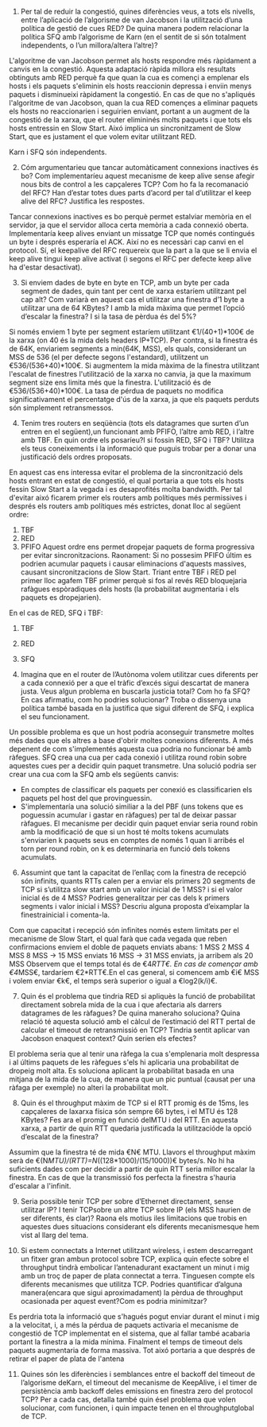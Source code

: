 1. Per tal de reduir la congestió, quines diferències veus, a tots els nivells, entre l’aplicació de l’algorisme de van Jacobson i la utilització d’una política de gestió de cues RED? De quina manera podem relacionar la política SFQ amb l’algorisme de Karn (en el sentit de si són totalment independents, o l’un millora/altera l’altre)?

L'algoritme de van Jacobson permet als hosts respondre més ràpidament a canvis en la congestió. Aquesta adaptació ràpida millora els resultats obtinguts amb RED perquè fa que quan la cua es començi a emplenar els hosts i els paquets s'eliminin els hosts reaccionin depressa i enviin menys paquets i disminueixi ràpidament la congestió.
En cas de que no s'apliqués l'algoritme de van Jacobson, quan la cua RED començes a eliminar paquets els hosts no reaccionarien i seguirien enviant, portant a un augment de la congestió de la xarxa, que el router elimininés molts paquets i que tots els hosts entressin en Slow Start. Aixó implica un sincronitzament de Slow Start, que es justament el que volem evitar utilitzant RED.

Karn i SFQ són independents.

2. Cóm argumentarieu que tancar automàticament connexions inactives és bo? Com implementaríeu aquest mecanisme de keep alive sense afegir nous bits de control a les capçaleres TCP? Com ho fa la recomanació del RFC? Han d’estar totes dues parts d’acord per tal d’utilitzar el keep alive del RFC? Justifica les respostes.

Tancar connexions inactives es bo perquè permet estalviar memòria en el servidor, ja que el servidor alloca certa memòria a cada connexió oberta.
Implementaría keep alives enviant un missatge TCP que només contingués un byte i després esperaría el ACK. Així no es necessàri cap canvi en el protocol.
Sí, el keepalive del RFC requereix que la part a la que se li envia el keep alive tingui keep alive activat (i segons el RFC per defecte keep alive ha d'estar desactivat).


3. Si enviem dades de byte en byte en TCP, amb un byte per cada segment de dades, quin tant per cent de xarxa estaríem utilitzant pel cap alt? Com variarà en aquest cas el utilitzar una finestra d’1 byte a utilitzar una de 64 KBytes? I amb la mida màxima que permet l’opció d’escalar la finestra? I si la tasa de pèrdua és del 5%?

Si només enviem 1 byte per segment estaríem utilitzant €1/(40+1)*100€ de la xarxa (on 40 és la mida dels headers IP+TCP). Per contra, si la finestra és de 64K, enviariem segments a min(64K, MSS), els quals, considerant un MSS de 536 (el per defecte segons l'estandard), utilitzent un €536/(536+40)*100€.
Si augmentem la mida màxima de la finestra utilitzant l'escalat de finestres l'utilització de la xarxa no canvia, ja que la maximum segment size ens limita més que la finestra. L'utilització és de €536/(536+40)*100€.
La tasa de pérdua de paquets no modifica significativament el percentatge d'ús de la xarxa, ja que els paquets perduts són simplement retransmessos.

4. Tenim tres routers en seqüència (tots els datagrames que surten d’un entren en el següent),un funcionant amb PFIFO, l’altre amb RED, i l’altre amb TBF. En quin ordre els posaríeu?I si fossin RED, SFQ i TBF? Utilitza els teus coneixements i la informació que puguis trobar per a donar una justificació dels ordres proposats.

En aquest cas ens interessa evitar el problema de la sincronització dels hosts entrant en estat de congestió, el qual portaria a que tots els hosts fessin Slow Start a la vegada i es desaprofités molta bandwidth. Per tal d'evitar aixó ficarem primer els routers amb polítiques més permissives i després els routers amb polítiques més estrictes, donat lloc al següent ordre:
1. TBF
2. RED
3. PFIFO
Aquest ordre ens permet dropejar paquets de forma progressiva per evitar sincronitzacions.
Raonament: Si no possesim PFIFO últim es podrien acumular paquets i causar eliminacions d'aquests massives, causant sincronitzacions de Slow Start. 
Triant entre TBF i RED pel primer lloc agafem TBF primer perquè si fos al revés RED bloquejaria rafàgues espòradiques dels hosts (la probabilitat augmentaria i els paquets es dropejarien).

En el cas de RED, SFQ i TBF:
1. TBF
2. RED
3. SFQ

5. Imagina que en el router de l’Autònoma volem utilitzar cues diferents per a cada connexió per a que el tràfic d’excés sigui descartat de manera justa. Veus algun problema en buscarla justicia total? Com ho fa SFQ? En cas afirmatiu, com ho podries solucionar? Troba o dissenya una política també basada en la justífica que sigui diferent de SFQ, i explica el seu funcionament.

Un possible problema es que un host podria aconseguir transmetre moltes més dades que els altres a base d'obrir moltes conexions diferents. A més depenent de com s'implementés aquesta cua podria no funcionar bé amb ràfegues.
SFQ crea una cua per cada conexió i utilitza round robin sobre aquestes cues per a decidir quin paquet transmetre.
Una solució podria ser crear una cua com la SFQ amb els següents canvis:
- En comptes de classificar els paquets per conexió es classificarien els paquets pel host del que provinguessin.
- S'implementaría una solució similiar a la del PBF (uns tokens que es poguessin acumular i gastar en ràfagues) per tal de deixar passar ràfagues.
El mecanisme per decidir quin paquet enviar seria round robin amb la modificació de que si un host té molts tokens acumulats s'enviarien k paquets seus en comptes de només 1 quan li arribés el torn per round robin, on k es determinaria en funció dels tokens acumulats.

6. Assumint que tant la capacitat de l’enllaç com la finestra de recepció són infinits, quants RTTs calen per a enviar els primers 20 segments de TCP si s’utilitza slow start amb un valor inicial de 1 MSS? i si el valor inicial és de 4 MSS? Podries generalitzar per cas dels k primers segments i valor inicial i MSS? Descriu alguna proposta d’eixamplar la finestrainicial i comenta-la.

Com que capacitat i recepció són infinites només estem limitats per el mecanisme de Slow Start, el qual farà que cada vegada que reben confirmacions enviem el doble de paquets enviats abans:
1 MSS
2 MSS
4 MSS
8 MSS -> 15 MSS enviats
16 MSS -> 31 MSS enviats, ja arribem als 20 MSS
Observem que el temps total és de €4*RTT€. En cas de començar amb €4*MSS€, tardaríem €2*RTT€.En el cas general, si comencem amb €i€ MSS i volem enviar €k€, el temps serà superior o igual a €log2(k/i)€.

7. Quin és el problema que tindria RED si apliquès la funció de probabilitat directament sobrela mida de la cua i que afectaria als darrers datagrames de les ràfagues? De quina maneraho soluciona? Quina relació té aquesta solució amb el càlcul de l’estimació del RTT pertal de calcular el timeout de retransmissió en TCP? Tindria sentit aplicar van Jacobson enaquest context? Quin serien els efectes?

El problema seria que al tenir una ràfega la cua s'emplenaria molt despressa i al últims paquets de les ràfegues s'els hi aplicaria una probabilitat de dropeig molt alta. Es soluciona aplicant la probabilitat basada en una mitjana de la mida de la cua, de manera que un pic puntual (causat per una ràfaga per exemple) no alteri la probabilitat molt.


8. Quin és el throughput màxim de TCP si el RTT promig és de 15ms, les capçaleres de laxarxa física són sempre 66 bytes, i el MTU és 128 KBytes? Fes ara el promig en funció delMTU i del RTT. En aquesta xarxa, a partir de quin RTT quedaria justificada la utilitzacióde la opció d’escalat de la finestra?

Assumim que la finestra té de mida €N€ MTU. Llavors el throughput màxim serà de €(N*MTU)/(RTT)=N*((128*1000)/(15/1000))€ bytes/s.
No hi ha suficients dades com per decidir a partir de quin RTT seria millor escalar la finestra. En cas de que la transmissió fos perfecta la finestra s'hauria d'escalar a l'infinit.

9. Seria possible tenir TCP per sobre d’Ethernet directament, sense utilitzar IP? I tenir TCPsobre un altre TCP sobre IP (els MSS haurien de ser diferents, és clar)? Raona els motius iles limitacions que trobis en aquestes dues situacions considerant els diferents mecanismesque hem vist al llarg del tema.



10. Si estem connectats a Internet utilitzant wireless, i estem descarregant un fitxer gran ambun protocol sobre TCP, explica quin efecte sobre el throughput tindrà embolicar l’antenadurant exactament un minut i mig amb un troç de paper de plata connectat a terra. Tinguesen compte els diferents mecanismes que utilitza TCP. Podries quantificar d’alguna manera(encara que sigui aproximadament) la pèrdua de throughput ocasionada per aquest event?Com es podria minimitzar?

Es perdria tota la informació que s'hagués pogut enviar durant el minut i mig a la velocitat, i, a més la pérdua de paquets activaria el mecanisme de congestió de TCP implementat en el sistema, que al fallar també acabaria portant la finestra a la mida mínima. Finalment el temps de timeout dels paquets augmentaria de forma massiva.
Tot aixó portaria a que després de retirar el paper de plata de l'antena 

11. Quines són les diferències i semblances entre el backoff del timeout de l’algorisme deKarn, el timeout del mecanisme de KeepAlive, i el timer de persistència amb backoff deles emissions en finestra zero del protocol TCP? Per a cada cas, detalla també quin ésel problema que volen solucionar, com funcionen, i quin impacte tenen en el throughputglobal de TCP.


